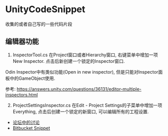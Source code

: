 # UnityCodeSnippet
收集的或者自己写的一些代码片段

## 编辑器功能
1. InspectorTool.cs
在Project窗口或者Hierarchy窗口, 右键菜单中增加一项New Inspector. 点击后新创建一个锁定的Inspector窗口.

Odin Inspector中有类似功能(Open in new inspector), 但是只能对Inspector面板中的GameObject使用.

参考: https://answers.unity.com/questions/36131/editor-multiple-inspectors.html

2. ProjectSettingsInspector.cs
在Edit - Project Settings的子菜单中增加一项Everything, 点击后创建一个锁定的新窗口, 可以编辑所有的工程设置.
* [论坛中的讨论](https://forum.unity.com/threads/new-settings-gui.557308/)
* [Bitbucket Snippet](https://bitbucket.org/snippets/pschraut/5edXM8/unity-all-project-settings-in-a-single)
